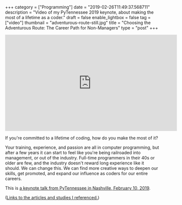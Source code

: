 +++
category = ["Programming"]
date = "2019-02-26T11:49:37.568711"
description = "Video of my PyTennessee 2019 keynote, about making the most of a lifetime as a coder."
draft = false
enable_lightbox = false
tag = ["video"]
thumbnail = "adventurous-route-still.jpg"
title = "Choosing the Adventurous Route: The Career Path for Non-Managers"
type = "post"
+++

<iframe width="560" height="315" src="https://www.youtube.com/embed/Prdqc3J26dE" frameborder="0" allow="accelerometer; autoplay; encrypted-media; gyroscope; picture-in-picture" allowfullscreen></iframe>
<br>

If you're committed to a lifetime of coding, how do you make the most of it?

Your training, experience, and passion are all in computer programming, but after a few years it can start to feel like you're being railroaded into management, or out of the industry. Full-time programmers in their 40s or older are few, and the industry doesn't reward long experience like it should. We can change this. We can find more creative ways to deepen our skills, get promoted, and expand our influence as coders for our entire careers.

This is [a keynote talk from PyTennessee in Nashville, February 10, 2019](choosing-the-adventurous-route-video.md).

([Links to the articles and studies I referenced.](/adventurous-route-resources/))
